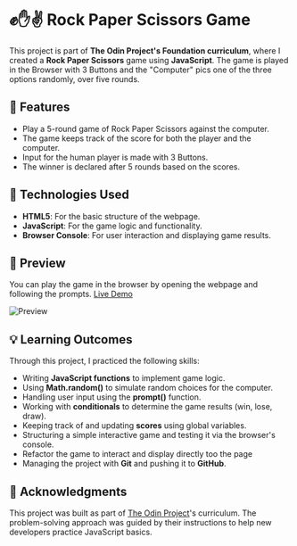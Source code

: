 # ✊✋✌️ Rock Paper Scissors Game

This project is part of **The Odin Project's Foundation curriculum**, where I created a **Rock Paper Scissors** game using **JavaScript**. The game is played in the Browser with 3 Buttons and the "Computer" pics one of the three options randomly, over five rounds.

## 🌟 Features

- Play a 5-round game of Rock Paper Scissors against the computer.
- The game keeps track of the score for both the player and the computer.
- Input for the human player is made with 3 Buttons.
- The winner is declared after 5 rounds based on the scores.

## 🚀 Technologies Used

- **HTML5**: For the basic structure of the webpage.
- **JavaScript**: For the game logic and functionality.
- **Browser Console**: For user interaction and displaying game results.

## 📸 Preview

You can play the game in the browser by opening the webpage and following the prompts. [Live Demo](https://mrswizzer.github.io/odin-rock-paper-scissors)

![Preview](./preview-pictures/preview.png)

## 💡 Learning Outcomes

Through this project, I practiced the following skills:

- Writing **JavaScript functions** to implement game logic.
- Using **Math.random()** to simulate random choices for the computer.
- Handling user input using the **prompt()** function.
- Working with **conditionals** to determine the game results (win, lose, draw).
- Keeping track of and updating **scores** using global variables.
- Structuring a simple interactive game and testing it via the browser's console.
- Refactor the game to interact and display directly too the page
- Managing the project with **Git** and pushing it to **GitHub**.

## 🔗 Acknowledgments

This project was built as part of [The Odin Project](https://www.theodinproject.com/)'s curriculum. The problem-solving approach was guided by their instructions to help new developers practice JavaScript basics.
